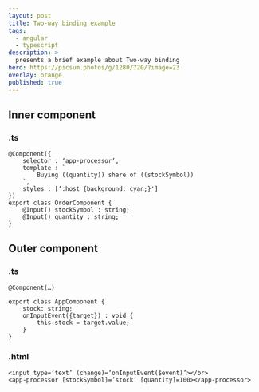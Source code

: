```yaml
---
layout: post
title: Two-way binding example
tags:
  - angular
  - typescript
description: >
  presents a brief example about Two-way binding
hero: https://picsum.photos/g/1280/720/?image=23
overlay: orange
published: true
---
```


## Inner component

### **.ts**

```
@Component({
    selector : ‘app-processor’,
    template : `
        Buying ((quantity)) share of ((stockSymbol))
    `,
    styles : [‘:host {background: cyan;}']
})
export class OrderComponent {
    @Input() stockSymbol : string;
    @Input() quantity : string;
}
```

## Outer component

### **.ts**

```
@Component(…)

export class AppComponent {
    stock: string;
    onInputEvent({target}) : void {
        this.stock = target.value;
    }
}
```

### **.html**

```
<input type=‘text’ (change)=‘onInputEvent($event)’></br>
<app-processor [stockSymbol]=’stock’ [quantity]=100></app-processor>
```
